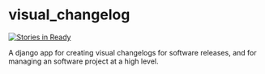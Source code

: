 visual_changelog
================

[![Stories in Ready](https://badge.waffle.io/timlinux/projecta.png?label=ready)](http://waffle.io/timlinux/projecta)

A django app for creating visual changelogs for software releases, and for managing an software project at a high level.

